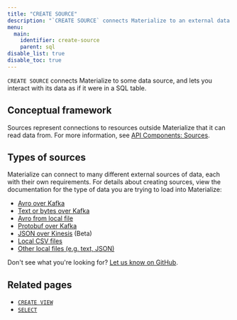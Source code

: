 ```yaml
---
title: "CREATE SOURCE"
description: "`CREATE SOURCE` connects Materialize to an external data source."
menu:
  main:
    identifier: create-source
    parent: sql
disable_list: true
disable_toc: true
---
```


`CREATE SOURCE` connects Materialize to some data source, and lets you interact
with its data as if it were in a SQL table.

## Conceptual framework

Sources represent connections to resources outside Materialize that it can read
data from. For more information, see [API Components:
Sources](../../overview/api-components#sources).

## Types of sources

Materialize can connect to many different external sources of data, each with
their own requirements. For details about creating sources, view the
documentation for the type of data you are trying to load into Materialize:

- [Avro over Kafka](./avro-kafka)
- [Text or bytes over Kafka](./text-kafka)
- [Avro from local file](./avro-file)
- [Protobuf over Kafka](./protobuf-kafka)
- [JSON over Kinesis](./json-kinesis) (Beta)
- [Local CSV files](./csv-file)
- [Other local files (e.g. text, JSON)](./text-file)

Don't see what you're looking for? [Let us know on GitHub](https://github.com/MaterializeInc/materialize/issues/new?labels=C-feature&template=feature.md).

## Related pages

- [`CREATE VIEW`](../create-view)
- [`SELECT`](../select)
